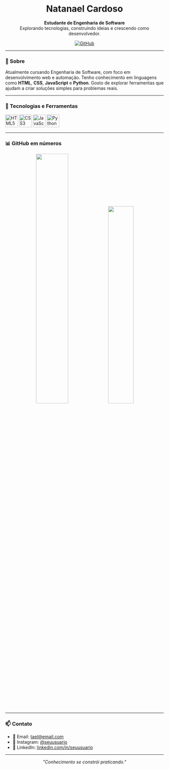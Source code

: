<h1 align="center">Natanael Cardoso</h1>

<p align="center">
  <strong>Estudante de Engenharia de Software</strong> <br/>
  Explorando tecnologias, construindo ideias e crescendo como desenvolvedor.
</p>

<p align="center">
  <a href="https://github.com/taelgavin">
    <img src="https://img.shields.io/github/followers/Cardoso-dev33?label=GitHub&style=social" alt="GitHub" />
  </a>
</p>

---

### 💼 Sobre

Atualmente cursando Engenharia de Software, com foco em desenvolvimento web e automação. Tenho conhecimento em linguagens como **HTML**, **CSS**, **JavaScript** e **Python**. Gosto de explorar ferramentas que ajudam a criar soluções simples para problemas reais.

---

### 🧰 Tecnologias e Ferramentas

<p>
  <img src="https://cdn.jsdelivr.net/gh/devicons/devicon/icons/html5/html5-original.svg" height="40" alt="HTML5" />
  <img src="https://cdn.jsdelivr.net/gh/devicons/devicon/icons/css3/css3-original.svg" height="40" alt="CSS3" />
  <img src="https://cdn.jsdelivr.net/gh/devicons/devicon/icons/javascript/javascript-original.svg" height="40" alt="JavaScript" />
  <img src="https://cdn.jsdelivr.net/gh/devicons/devicon/icons/python/python-original.svg" height="40" alt="Python" />
</p>

---

### 📊 GitHub em números

<p align="center">
  <img src="https://github-readme-stats.vercel.app/api?username=taelgavin&show_icons=true&theme=github_dark&border_radius=10" width="45%" />
  <img src="https://github-readme-stats.vercel.app/api/top-langs/?username=taelgavin&layout=compact&theme=github_dark&border_radius=10" width="40%" />
</p>

---

### 📫 Contato

- 📧 Email: tael@email.com  
- 📱 Instagram: [@seuusuario](https://instagram.com/seuusuario)  
- 💼 LinkedIn: [linkedin.com/in/seuusuario](https://linkedin.com/in/seuusuario)

---

<p align="center">
  <em>"Conhecimento se constrói praticando."</em>
</p>
